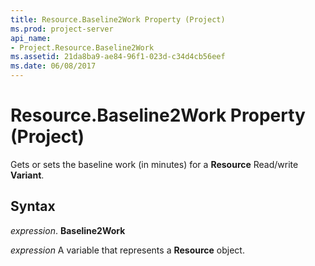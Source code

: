 ```yaml
---
title: Resource.Baseline2Work Property (Project)
ms.prod: project-server
api_name:
- Project.Resource.Baseline2Work
ms.assetid: 21da8ba9-ae84-96f1-023d-c34d4cb56eef
ms.date: 06/08/2017
---
```



# Resource.Baseline2Work Property (Project)

Gets or sets the baseline work (in minutes) for a **Resource** Read/write **Variant**.


## Syntax

 _expression_. **Baseline2Work**

 _expression_ A variable that represents a **Resource** object.



